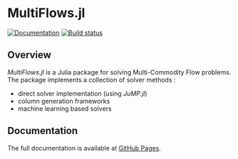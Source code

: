 # MultiFlows.jl
[![Documentation](https://img.shields.io/badge/docs-latest-blue.svg)](https://dolgalad.github.io/MultiFlows.jl/dev/)
[![Build status](https://github.com/Dolgalad/MultiFlows.jl/actions/workflows/ci.yml/badge.svg?branch=main)](https://github.com/Dolgalad/MultiFlows.jl/actions/workflows/ci.yml?query=branch%3Amain)

## Overview
_MultiFlows.jl_ is a Julia package for solving Multi-Commodity Flow problems. The package implements a collection of solver methods : 

- direct solver implementation (using _JuMP.jl_)
- column generation frameworks
- machine learning based solvers

## Documentation

The full documentation is available at [GitHub Pages](https://dolgalad.github.io/MultiFlows.jl/dev/). 
